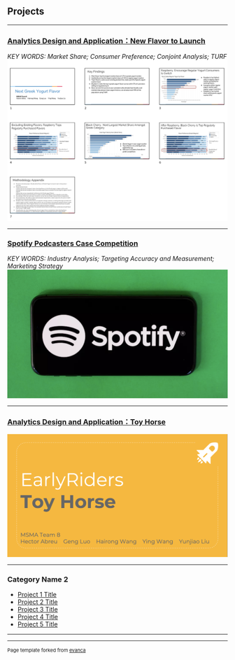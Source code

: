 ##  Projects

---

### [Analytics Design and Application：New Flavor to Launch](/sample_page)
*KEY WORDS: Market Share; Consumer Preference; Conjoint Analysis; TURF*
<img src="images/Screen Shot 2020-02-15 at 02.22.00.png?raw=true"/>

---
### [Spotify Podcasters Case Competition](pdf/SMA.pdf)
*KEY WORDS: Industry Analysis; Targeting Accuracy and Measurement; Marketing Strategy*
<img src="images/spotifylogo.png?raw=true"/> 

---
### [Analytics Design and Application：Toy Horse](/Yogurt-Project-Team8.html)
<img src="images/Toyhorse.png?raw=true"/>

---

### Category Name 2

- [Project 1 Title](http://example.com/)
- [Project 2 Title](http://example.com/)
- [Project 3 Title](http://example.com/)
- [Project 4 Title](http://example.com/)
- [Project 5 Title](http://example.com/)

---




---
<p style="font-size:11px">Page template forked from <a href="https://github.com/evanca/quick-portfolio">evanca</a></p>
<!-- Remove above link if you don't want to attibute -->
